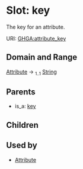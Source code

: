 
# Slot: key


The key for an attribute.

URI: [GHGA:attribute_key](https://w3id.org/GHGA/attribute_key)


## Domain and Range

[Attribute](Attribute.md) &#8594;  <sub>1..1</sub> [String](types/String.md)

## Parents

 *  is_a: [key](key.md)

## Children


## Used by

 * [Attribute](Attribute.md)
